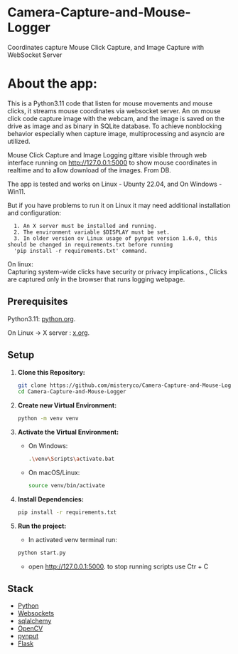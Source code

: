 # Camera-Capture-and-Mouse-Logger

Coordinates capture Mouse Click Capture, and Image Capture with WebSocket Server

# About the app:

This is a Python3.11 code that listen for mouse movements and mouse clicks, it streams mouse coordinates via websocket server.
An on mouse click code capture image with the webcam, and the image is saved on the drive as image and as binary in SQLite
database.
To achieve nonblocking behavior especially when capture image, multiprocessing and asyncio are utilized. 

Mouse Click Capture and Image Logging gittare visible through web interface running on  http://127.0.0.1:5000  to show mouse coordinates in realtime and to allow 
download of the images. From DB.

The app is tested and works on Linux - Ubunty 22.04, and On Windows - Win11.

But if you have problems to run it on Linux it may need additional installation and configuration:

      1. An X server must be installed and running.
      2. The environment variable $DISPLAY must be set.
      3. In older version ov Linux usage of pynput version 1.6.0, this should be changed in requirements.txt before running 
      'pip install -r requirements.txt' command.

On linux:  
   Capturing system-wide clicks have security or privacy implications., 
   Clicks are captured only in the browser that runs logging webpage.
## Prerequisites

Python3.11: [python.org](https://www.python.org/downloads/).

On Linux -> X server  :  [x.org](https://www.x.org/wiki/).

## Setup

1. **Clone this Repository:**

    ```bash
    git clone https://github.com/misteryco/Camera-Capture-and-Mouse-Logger.git
    cd Camera-Capture-and-Mouse-Logger
    ```
2. **Create new Virtual Environment:**

    ```Bash
    python -m venv venv
    ```

3. **Activate the Virtual Environment:**

    - On Windows:

        ```Bash
        .\venv\Scripts\activate.bat
        ```

    - On macOS/Linux:

        ```Bash
        source venv/bin/activate
        ```

4. **Install Dependencies:**

    ```Bash
    pip install -r requirements.txt
    ```

6. **Run the project:**
    - In activated venv terminal run:
    ```Bash
    python start.py
    ```
    - open http://127.0.0.1:5000.
   to stop running scripts use Ctr + C
## Stack

- [Python](https://www.python.org/)
- [Websockets](https://websockets.readthedocs.io/en/stable/index.html)
- [sqlalchemy](https://docs.sqlalchemy.org/en/20/)
- [OpenCV](https://docs.opencv.org/4.x/)
- [pynput](https://pynput.readthedocs.io/en/latest/index.html)
- [Flask](https://flask.palletsprojects.com/en/3.0.x/)
